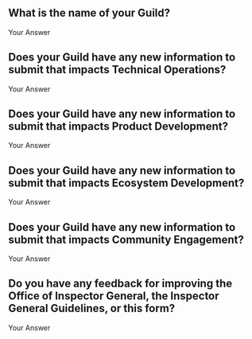 ## What is the name of your Guild?

Your Answer

## Does your Guild have any new information to submit that impacts Technical Operations?

Your Answer

## Does your Guild have any new information to submit that impacts Product Development?

Your Answer

## Does your Guild have any new information to submit that impacts Ecosystem Development?

Your Answer

## Does your Guild have any new information to submit that impacts Community Engagement?

Your Answer

## Do you have any feedback for improving the Office of Inspector General, the Inspector General Guidelines, or this form?

Your Answer
